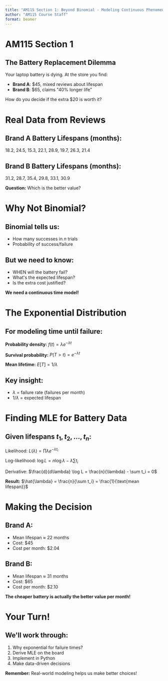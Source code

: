 ```yaml
---
title: "AM115 Section 1: Beyond Binomial - Modeling Continuous Phenomena"
author: "AM115 Course Staff"
format: beamer
---
```


# AM115 Section 1

## The Battery Replacement Dilemma

Your laptop battery is dying. At the store you find:

- **Brand A**: $45, mixed reviews about lifespan
- **Brand B**: $65, claims "40% longer life"

How do you decide if the extra $20 is worth it?

# Real Data from Reviews

## Brand A Battery Lifespans (months):
18.2, 24.5, 15.3, 22.1, 28.9, 19.7, 26.3, 21.4

## Brand B Battery Lifespans (months):
31.2, 28.7, 35.4, 29.8, 33.1, 30.9

**Question:** Which is the better value?

# Why Not Binomial?

## Binomial tells us:
- How many successes in $n$ trials
- Probability of success/failure

## But we need to know:
- WHEN will the battery fail?
- What's the expected lifespan?
- Is the extra cost justified?

**We need a continuous time model!**

# The Exponential Distribution

## For modeling time until failure:

**Probability density:** $f(t) = \lambda e^{-\lambda t}$

**Survival probability:** $P(T > t) = e^{-\lambda t}$

**Mean lifetime:** $E[T] = 1/\lambda$

## Key insight:
- $\lambda$ = failure rate (failures per month)
- $1/\lambda$ = expected lifespan

# Finding MLE for Battery Data

## Given lifespans $t_1, t_2, \ldots, t_n$:

Likelihood: $L(\lambda) = \prod \lambda e^{-\lambda t_i}$

Log-likelihood: $\log L = n \log \lambda - \lambda \sum t_i$

Derivative: $\frac{d}{d\lambda} \log L = \frac{n}{\lambda} - \sum t_i = 0$

**Result:** $\hat{\lambda} = \frac{n}{\sum t_i} = \frac{1}{\text{mean lifespan}}$

# Making the Decision

## Brand A:
- Mean lifespan ≈ 22 months
- Cost: $45
- Cost per month: $2.04

## Brand B:
- Mean lifespan ≈ 31 months
- Cost: $65
- Cost per month: $2.10

**The cheaper battery is actually the better value per month!**

# Your Turn!

## We'll work through:
1. Why exponential for failure times?
2. Derive MLE on the board
3. Implement in Python
4. Make data-driven decisions

**Remember:** Real-world modeling helps us make better choices!
